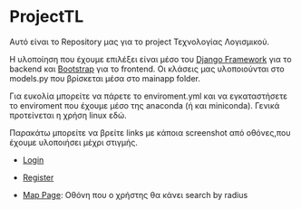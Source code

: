 # ProjectTL

Αυτό είναι το Repository μας για το project Τεχνολογίας Λογισμικού. 


Η υλοποίηση που έχουμε επιλέξει είναι μέσο του <ins>Django Framework</ins> για το backend και <ins>Bootstrap</ins> για το frontend. Οι κλάσεις μας υλοποιούνται στο models.py που βρίσκεται μέσα στο mainapp folder.  


Για ευκολία μπορείτε να πάρετε το enviroment.yml και να εγκαταστήσετε το enviroment που έχουμε μέσο της anaconda (ή και miniconda). Γενικά προτείνεται η χρήση linux εδώ. 


Παρακάτω μπορείτε να βρείτε links με κάποια screenshot από οθόνες,που έχουμε υλοποιήσει μέχρι στιγμής. 

* [Login](https://prnt.sc/sa7n0u)

* [Register](https://prnt.sc/sa7n7c)

* [Map Page](https://prnt.sc/sa7o4q): Οθόνη που ο χρήστης θα κάνει search by radius
